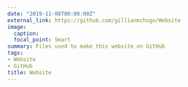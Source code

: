 ```yaml
---
date: "2019-11-08T00:00:00Z"
external_link: https://github.com/gillianmchugo/Website
image: 
  caption: 
  focal_point: Smart
summary: Files used to make this website on GitHub
tags:
- Website
- GitHub
title: Website
---
```

